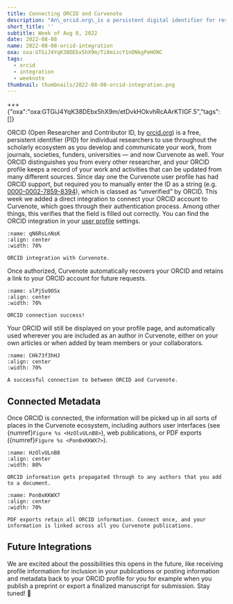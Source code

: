 ```yaml
---
title: Connecting ORCID and Curvenote
description: "An\_orcid.org\_is a persistent digital identifier for researchers which is widely used. You can now conenct your ORCID account directly to your Curvenote profile."
short_title: ''
subtitle: Week of Aug 8, 2022
date: 2022-08-08
name: 2022-08-08-orcid-integration
oxa: oxa:GTGiJ4YqK38DEbx5hX9m/Ti8mizcY1nONkgPeHONC
tags:
  - orcid
  - integration
  - weeknote
thumbnail: thumbnails/2022-08-08-orcid-integration.png
---
```


+++ {"oxa":"oxa:GTGiJ4YqK38DEbx5hX9m/etDvkHOkvhRcAArKTIGF.5","tags":[]}

ORCID (Open Researcher and Contributor ID, by [orcid.org](https://orcid.org/)) is a free, persistent identifier (PID) for individual researchers to use throughout the scholarly ecosystem as you develop and communicate your work, from journals, societies, funders, universities — and now Curvenote as well. Your ORCID distinguishes you from every other researcher, and your ORCID profile keeps a record of your work and activities that can be updated from many different sources. Since day one the Curvenote user profile has had ORCID support, but required you to manually enter the ID as a string (e.g. [0000-0002-7859-8394](https://orcid.org/0000-0002-7859-8394)), which is classed as “unverified” by ORCID. This week we added a direct integration to connect your ORCID account to Curvenote, which goes through their authentication process. Among other things, this verifies that the field is filled out correctly. You can find the ORCID integration in your [user profile](https://curvenote.com/profile?settings=true&tab=profile-general&subtab=general) settings.

```{figure} images/GTGiJ4YqK38DEbx5hX9m-TzYbdhWmNOtsOcx5efCz-v1.png
:name: qN6RsLnNsK
:align: center
:width: 70%

ORCID integration with Curvenote.
```

Once authorized, Curvenote automatically recovers your ORCID and retains a link to your ORCID account for future requests.

```{figure} images/GTGiJ4YqK38DEbx5hX9m-6tow8Uj00zrpDCFc98fl-v1.png
:name: slPjSu9OSx
:align: center
:width: 70%

ORCID connection success!
```

Your ORCID will still be displayed on your profile page, and automatically used wherever you are included as an author in Curvenote, either on your own articles or when added by team members or your collaborators.

```{figure} images/GTGiJ4YqK38DEbx5hX9m-3mXdrOcidH2SI8TsAnEn-v2.png
:name: CHk73f3hHJ
:align: center
:width: 70%

A successful connection to between ORCID and Curvenote.
```

## Connected Metadata

Once ORCID is connected, the information will be picked up in all sorts of places in the Curvenote ecosystem, including authors user interfaces (see {numref}`Figure %s <HzOlvULnB8>`), web publications, or PDF exports ({numref}`Figure %s <Pon0xKKWX7>`).

```{figure} images/GTGiJ4YqK38DEbx5hX9m-uHZRuDU4653N3P4GlFK8-v1.png
:name: HzOlvULnB8
:align: center
:width: 80%

ORCID information gets propagated through to any authors that you add to a document.
```

```{figure} images/GTGiJ4YqK38DEbx5hX9m-xXlOuBY9G5aSH0d3jovt-v1.png
:name: Pon0xKKWX7
:align: center
:width: 70%

PDF exports retain all ORCID information. Connect once, and your information is linked across all you Curvenote publications.
```

## Future Integrations

We are excited about the possibilities this opens in the future, like receiving profile information for inclusion in your publications or posting information and metadata back to your ORCID profile for you for example when you publish a preprint or export a finalized manuscript for submission. Stay tuned! 🚀
